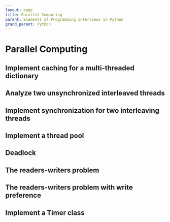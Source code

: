 ```yaml
---
layout: page
title: Parallel Computing
parent: Elements of Programming Interviews in Python
grand_parent: Python
---
```


# Parallel Computing

## Implement caching for a multi-threaded dictionary
## Analyze two unsynchronized interleaved threads
## Implement synchronization for two interleaving threads
## Implement a thread pool
## Deadlock
## The readers-writers problem
## The readers-writers problem with write preference
## Implement a Timer class
